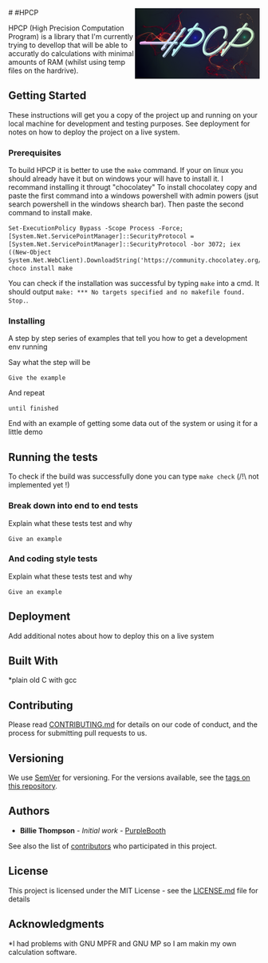 <img align="right" src="./logo_HPCP_small.png">
#
#HPCP

HPCP (High Precision Computation Program) is a library that I'm currently trying to devellop that will be able to accuratly do calculations with minimal amounts of RAM (whilst using temp files on the hardrive).

## Getting Started

These instructions will get you a copy of the project up and running on your local machine for development and testing purposes. See deployment for notes on how to deploy the project on a live system.

### Prerequisites

To build HPCP it is better to use the ```make``` command. If your on linux you should already have it but on windows your will have to install it. I recommand installing it througt "chocolatey"
To install chocolatey copy and paste the first command into a windows powershell with admin powers (jsut search powershell in the windows shearch bar). Then paste the second command to install make.

```
Set-ExecutionPolicy Bypass -Scope Process -Force; [System.Net.ServicePointManager]::SecurityProtocol = [System.Net.ServicePointManager]::SecurityProtocol -bor 3072; iex ((New-Object System.Net.WebClient).DownloadString('https://community.chocolatey.org/install.ps1'))
choco install make
```

You can check if the installation was successful by typing ```make``` into a cmd. It should output ```make: *** No targets specified and no makefile found.  Stop.```.

### Installing

A step by step series of examples that tell you how to get a development env running

Say what the step will be

```
Give the example
```

And repeat

```
until finished
```

End with an example of getting some data out of the system or using it for a little demo

## Running the tests

To check if the build was successfully done you can type ```make check``` (/!\ not implemented yet !)

### Break down into end to end tests

Explain what these tests test and why

```
Give an example
```

### And coding style tests

Explain what these tests test and why

```
Give an example
```

## Deployment

Add additional notes about how to deploy this on a live system

## Built With

*plain old C with gcc

## Contributing

Please read [CONTRIBUTING.md](https://gist.github.com/PurpleBooth/b24679402957c63ec426) for details on our code of conduct, and the process for submitting pull requests to us.

## Versioning

We use [SemVer](http://semver.org/) for versioning. For the versions available, see the [tags on this repository](https://github.com/your/project/tags). 

## Authors

* **Billie Thompson** - *Initial work* - [PurpleBooth](https://github.com/PurpleBooth)

See also the list of [contributors](https://github.com/your/project/contributors) who participated in this project.

## License

This project is licensed under the MIT License - see the [LICENSE.md](LICENSE.md) file for details

## Acknowledgments

*I had problems with GNU MPFR and GNU MP so I am makin my own calculation software. 

